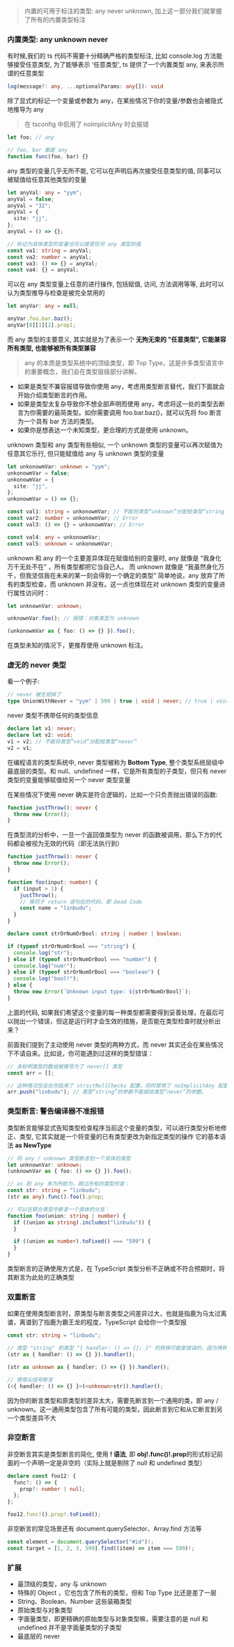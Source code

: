 > 内置的可用于标注的类型: any never unknown, 加上这一部分我们就掌握了所有的内置类型标注

### 内置类型: any unknown never

有时候,我们的 ts 代码不需要十分精确严格的类型标注, 比如 console.log 方法能够接受任意类型, 为了能够表示 '任意类型', ts 提供了一个内置类型 any, 来表示所谓的任意类型

```ts
log(message?: any, ...optionalParams: any[]): void
```

除了显式的标记一个变量或参数为 any，在某些情况下你的变量/参数也会被隐式地推导为 any

> 在 tsconfig 中启用了 noImplicitAny 时会报错

```ts
let foo; // any

// foo, bar 都是 any
function func(foo, bar) {}
```

any 类型的变量几乎无所不能, 它可以在声明后再次接受任意类型的值, 同事可以被赋值给任意其他类型的变量

```ts
let anyVal: any = "yym";
anyVal = false;
anyVal = "32";
anyVal = {
  site: "jj",
};
anyVal = () => {};

// 标记为具体类型的变量也可以接受任何 any 类型的值
const va1: string = anyVal;
const va2: number = anyVal;
const va3: () => {} = anyVal;
const va4: {} = anyVal;
```

可以在 any 类型变量上任意的进行操作, 包括赋值, 访问, 方法调用等等, 此时可以认为类型推导与检查是被完全禁用的

```ts
let anyVar: any = null;

anyVar.foo.bar.baz();
anyVar[0][1][2].prop1;
```

而 any 类型的主要意义, 其实就是为了表示一个 **无拘无束的 "任意类型", 它能兼容所有类型, 也能够被所有类型兼容**

> any 的本质是类型系统中的顶级类型，即 Top Type，这是许多类型语言中的重要概念，我们会在类型层级部分讲解。

- 如果是类型不兼容报错导致你使用 any，考虑用类型断言替代，我们下面就会开始介绍类型断言的作用。
- 如果是类型太复杂导致你不想全部声明而使用 any，考虑将这一处的类型去断言为你需要的最简类型。如你需要调用 foo.bar.baz()，就可以先将 foo 断言为一个具有 bar 方法的类型。
- 如果你是想表达一个未知类型，更合理的方式是使用 unknown。

unknown 类型和 any 类型有些相似, 一个 unknown 类型的变量可以再次赋值为任意其它乐行, 但只能赋值给 any 与 unknown 类型的变量

```ts
let unkonowmVar: unknown = "yym";
unkonowmVar = false;
unkonowmVar = {
  site: "jj",
};
unkonowmVar = () => {};

const val1: string = unkonowmVar; // 不能将类型“unknown”分配给类型“string
const var2: number = unkonowmVar; // Error
const val3: () => {} = unkonowmVar; // Error

const val4: any = unkonowmVar;
const val5: unknown = unkonowmVar;
```

unknown 和 any 的一个主要差异体现在赋值给别的变量时, any 就像是 “我身化万千无处不在” ，所有类型都把它当自己人。 而 unknown 就像是 “我虽然身化万千，但我坚信我在未来的某一刻会得到一个确定的类型”
简单地说，any 放弃了所有的类型检查，而 unknown 并没有。这一点也体现在对 unknown 类型的变量进行属性访问时：

```ts
let unknownVar: unknown;

unknownVar.foo(); // 报错：对象类型为 unknown

(unkonowmVar as { foo: () => {} }).foo();
```

在类型未知的情况下，更推荐使用 unknown 标注。

### 虚无的 never 类型

看一个例子:

```ts
// never 被无视掉了
type UnionWithNever = "yym" | 599 | true | void | never; // true | void | "yym" | 599
```

never 类型不携带任何的类型信息

```ts
declare let v1: never;
declare let v2: void;
v1 = v2; // 不能将类型“void”分配给类型“never”
v2 = v1;
```

在编程语言的类型系统中, never 类型被称为 **Bottom Type**, 整个类型系统层级中最底层的类型。和 null、undefined 一样，它是所有类型的子类型，但只有 never 类型的变量能够赋值给另一个 never 类型变量

在某些情况下使用 never 确实是符合逻辑的，比如一个只负责抛出错误的函数:

```ts
function justThrow(): never {
  throw new Error();
}
```

在类型流的分析中，一旦一个返回值类型为 never 的函数被调用，那么下方的代码都会被视为无效的代码（即无法执行到）

```ts
function justThrow(): never {
  throw new Error();
}

function foo(input: number) {
  if (input > 1) {
    justThrow();
    // 等同于 return 语句后的代码，即 Dead Code
    const name = "linbudu";
  }
}
```

```ts
declare const strOrNumOrBool: string | number | boolean;

if (typeof strOrNumOrBool === "string") {
  console.log("str");
} else if (typeof strOrNumOrBool === "number") {
  console.log("num!");
} else if (typeof strOrNumOrBool === "boolean") {
  console.log("bool!");
} else {
  throw new Error(`Unknown input type: ${strOrNumOrBool}`);
}
```

上面的代码, 如果我们希望这个变量的每一种类型都需要得到妥善处理，在最后可以抛出一个错误，但这是运行时才会生效的措施，是否能在类型检查时就分析出来？

前面我们提到了主动使用 never 类型的两种方式，而 never 其实还会在某些情况下不请自来。比如说，你可能遇到过这样的类型错误：

```ts
// 未标明类型的数组被推导为了 never[] 类型
const arr = [];

// 这种情况仅会在你启用了 strictNullChecks 配置，同时禁用了 noImplicitAny 配置时才会出现
arr.push("linbudu"); // 类型“string”的参数不能赋给类型“never”的参数。
```

### 类型断言: 警告编译器不准报错

类型断言能够显式告知类型检查程序当前这个变量的类型，可以进行类型分析地修正、类型, 它其实就是一个将变量的已有类型更改为新指定类型的操作 它的基本语法 **as NewType**

```ts
// 将 any / unknown 类型断言到一个具体的类型
let unknownVar: unknown;
(unknownVar as { foo: () => {} }).foo();

// as 到 any 来为所欲为，跳过所有的类型检查：
const str: string = "linbudu";
(str as any).func().foo().prop;

// 可以在联合类型中断言一个具体的分支：
function foo(union: string | number) {
  if ((union as string).includes("linbudu")) {
  }

  if ((union as number).toFixed() === "599") {
  }
}
```

类型断言的正确使用方式是，在 TypeScript 类型分析不正确或不符合预期时，将其断言为此处的正确类型

### 双重断言

如果在使用类型断言时，原类型与断言类型之间差异过大，也就是指鹿为马太过离谱，离谱到了指鹿为霸王龙的程度，TypeScript 会给你一个类型报

```ts
const str: string = "linbudu";

// 类型 "string" 到类型 "{ handler: () => {}; }" 的转换可能是错误的，因为两种类型不能充分重叠。如果这是有意的，请先将表达式转换为 "unknown"
(str as { handler: () => {} }).handler();

(str as unknown as { handler: () => {} }).handler();

// 使用尖括号断言
(<{ handler: () => {} }>(<unknown>str)).handler();
```

因为你的断言类型和原类型的差异太大，需要先断言到一个通用的类，即 any / unknown。这一通用类型包含了所有可能的类型，因此断言到它和从它断言到另一个类型差异不大

### 非空断言

非空断言其实是类型断言的简化, 使用 **! 语法**, 即 **obj!.func()!.prop**的形式标记前面的一个声明一定是非空的（实际上就是剔除了 null 和 undefined 类型）

```ts
declare const foo12: {
  func?: () => {
    prop?: number | null;
  };
};

foo12.func!().prop!.toFixed();
```

非空断言的常见场景还有 document.querySelector、Array.find 方法等

```ts
const element = document.querySelector("#id")!;
const target = [1, 2, 3, 599].find((item) => item === 599)!;
```

### 扩展

- 最顶级的类型，any 与 unknown
- 特殊的 Object ，它也包含了所有的类型，但和 Top Type 比还是差了一层
- String、Boolean、Number 这些装箱类型
- 原始类型与对象类型
- 字面量类型，即更精确的原始类型与对象类型嘛，需要注意的是 null 和 undefined 并不是字面量类型的子类型
- 最底层的 never
